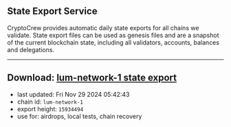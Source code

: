 ## State Export Service
CryptoCrew provides automatic daily state exports for all chains we validate. State export files can be used as genesis files and are a snapshot of the current blockchain state, including all validators, accounts, balances and delegations.

---
**Download: [lum-network-1 state export](https://dl-eu2.ccvalidators.com/SERVICE/lumnetwork/lum-network-1_export_15934494.json)**
---

- last updated: Fri Nov 29 2024 05:42:43
- chain id: `lum-network-1`
- export height: `15934494`
- use for: airdrops, local tests, chain recovery
